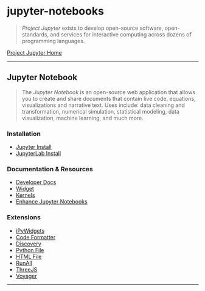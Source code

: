 
# jupyter-notebooks

> *Project Jupyter* exists to develop open-source software, open-standards, and services for interactive computing across dozens of programming languages.

[Project Jupyter Home](https://jupyter.org/index.html)

----

## Jupyter Notebook

> The *Jupyter Notebook* is an open-source web application that allows you to create and share documents that contain live code, equations, visualizations and narrative text. Uses include: data cleaning and transformation, numerical simulation, statistical modeling, data visualization, machine learning, and much more.

### Installation

* [Jupyter Install](https://jupyter.org/install)
* [JupyterLab Install](https://jupyterlab.readthedocs.io/en/latest/getting_started/installation.html#prerequisites)

### Documentation & Resources

* [Developer Docs](https://jupyter.org/documentation)
* [Widget](https://jupyter.org/widgets)
* [Kernels](https://github.com/jupyter/jupyter/wiki/Jupyter-kernels)
* [Enhance Jupyter Notebooks](https://towardsdatascience.com/bringing-the-best-out-of-jupyter-notebooks-for-data-science-f0871519ca29)

### Extensions

* [iPyWidgets](https://github.com/jupyter-widgets/ipywidgets/tree/master/packages/jupyterlab-manager)
* [Code Formatter](https://www.npmjs.com/package/@ryantam626/jupyterlab_code_formatter)
* [Discovery](https://www.npmjs.com/package/jupyterlab_discovery)
* [Python File](https://www.npmjs.com/package/jupyterlab-python-file)
* [HTML File](https://www.npmjs.com/package/@mflevine/jupyterlab_html)
* [RunAll](https://www.npmjs.com/package/@enlznep/runall-extension)
* [ThreeJS](https://www.npmjs.com/package/jupyter-threejs)
* [Voyager](https://github.com/altair-viz/jupyterlab_voyager)

----
